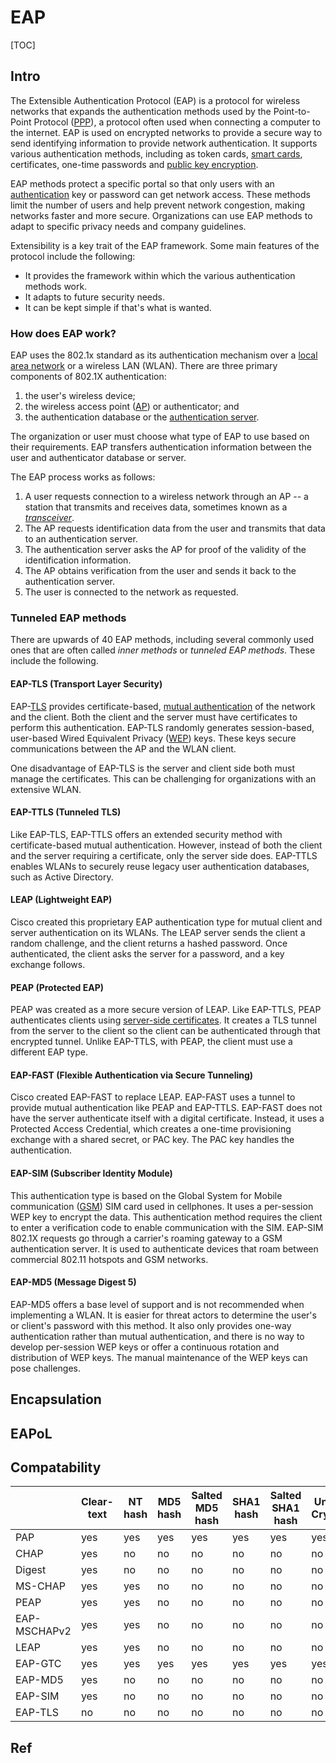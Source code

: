 # EAP

[TOC]



## Intro

The Extensible Authentication Protocol (EAP) is a protocol for wireless networks that expands the authentication methods used by the Point-to-Point Protocol ([PPP](https://www.techtarget.com/searchnetworking/definition/PPP)), a protocol often used when connecting a computer to the internet. EAP is used on encrypted networks to provide a secure way to send identifying information to provide network authentication. It supports various authentication methods, including as token cards, [smart cards](https://www.techtarget.com/searchsecurity/definition/smart-card), certificates, one-time passwords and [public key encryption](https://www.techtarget.com/searchsecurity/definition/asymmetric-cryptography).

EAP methods protect a specific portal so that only users with an [authentication](https://www.techtarget.com/searchsecurity/definition/authentication) key or password can get network access. These methods limit the number of users and help prevent network congestion, making networks faster and more secure. Organizations can use EAP methods to adapt to specific privacy needs and company guidelines.

Extensibility is a key trait of the EAP framework. Some main features of the protocol include the following:

- It provides the framework within which the various authentication methods work.
- It adapts to future security needs.
- It can be kept simple if that's what is wanted.

### How does EAP work?

EAP uses the 802.1x standard as its authentication mechanism over a [local area network](https://www.techtarget.com/searchnetworking/definition/local-area-network-LAN) or a wireless LAN (WLAN). There are three primary components of 802.1X authentication:

1. the user's wireless device;
2. the wireless access point ([AP](https://www.techtarget.com/searchmobilecomputing/definition/access-point)) or authenticator; and
3. the authentication database or the [authentication server](https://www.techtarget.com/searchsecurity/definition/authentication-server).

The organization or user must choose what type of EAP to use based on their requirements. EAP transfers authentication information between the user and authenticator database or server.

The EAP process works as follows:

1. A user requests connection to a wireless network through an AP -- a station that transmits and receives data, sometimes known as a *[transceiver](https://www.techtarget.com/searchnetworking/definition/transceiver)*.
2. The AP requests identification data from the user and transmits that data to an authentication server.
3. The authentication server asks the AP for proof of the validity of the identification information.
4. The AP obtains verification from the user and sends it back to the authentication server.
5. The user is connected to the network as requested.

### Tunneled EAP methods

There are upwards of 40 EAP methods, including several commonly used ones that are often called *inner methods* or *tunneled EAP methods*. These include the following.

#### EAP-TLS (Transport Layer Security)

EAP-[TLS](https://www.techtarget.com/searchsecurity/definition/Transport-Layer-Security-TLS) provides certificate-based, [mutual authentication](https://www.techtarget.com/searchsecurity/definition/mutual-authentication) of the network and the client. Both the client and the server must have certificates to perform this authentication. EAP-TLS randomly generates session-based, user-based Wired Equivalent Privacy ([WEP](https://www.techtarget.com/searchsecurity/definition/Wired-Equivalent-Privacy)) keys. These keys secure communications between the AP and the WLAN client.

One disadvantage of EAP-TLS is the server and client side both must manage the certificates. This can be challenging for organizations with an extensive WLAN.

#### EAP-TTLS (Tunneled TLS)

Like EAP-TLS, EAP-TTLS offers an extended security method with certificate-based mutual authentication. However, instead of both the client and the server requiring a certificate, only the server side does. EAP-TTLS enables WLANs to securely reuse legacy user authentication databases, such as Active Directory.

#### LEAP (Lightweight EAP)

Cisco created this proprietary EAP authentication type for mutual client and server authentication on its WLANs. The LEAP server sends the client a random challenge, and the client returns a hashed password. Once authenticated, the client asks the server for a password, and a key exchange follows.

#### PEAP (Protected EAP)

PEAP was created as a more secure version of LEAP. Like EAP-TTLS, PEAP authenticates clients using [server-side certificates](https://www.techtarget.com/searchitoperations/tip/Secure-configuration-management-tasks-with-a-certificate-authority). It creates a TLS tunnel from the server to the client so the client can be authenticated through that encrypted tunnel. Unlike EAP-TTLS, with PEAP, the client must use a different EAP type.

#### EAP-FAST (Flexible Authentication via Secure Tunneling)

Cisco created EAP-FAST to replace LEAP. EAP-FAST uses a tunnel to provide mutual authentication like PEAP and EAP-TTLS. EAP-FAST does not have the server authenticate itself with a digital certificate. Instead, it uses a Protected Access Credential, which creates a one-time provisioning exchange with a shared secret, or PAC key. The PAC key handles the authentication.

#### EAP-SIM (Subscriber Identity Module)

This authentication type is based on the Global System for Mobile communication ([GSM](https://www.techtarget.com/searchmobilecomputing/definition/GSM)) SIM card used in cellphones. It uses a per-session WEP key to encrypt the data. This authentication method requires the client to enter a verification code to enable communication with the SIM. EAP-SIM 802.1X requests go through a carrier's roaming gateway to a GSM authentication server. It is used to authenticate devices that roam between commercial 802.11 hotspots and GSM networks.

#### EAP-MD5 (Message Digest 5)

EAP-MD5 offers a base level of support and is not recommended when implementing a WLAN. It is easier for threat actors to determine the user's or client's password with this method. It also only provides one-way authentication rather than mutual authentication, and there is no way to develop per-session WEP keys or offer a continuous rotation and distribution of WEP keys. The manual maintenance of the WEP keys can pose challenges.



## Encapsulation



## EAPoL



## Compatability



|              | Clear-text | NT hash | MD5 hash | Salted MD5 hash | SHA1 hash | Salted SHA1 hash | Unix Crypt |
| ------------ | ---------- | ------- | -------- | --------------- | --------- | ---------------- | ---------- |
| PAP          | yes        | yes     | yes      | yes             | yes       | yes              | yes        |
| CHAP         | yes        | no      | no       | no              | no        | no               | no         |
| Digest       | yes        | no      | no       | no              | no        | no               | no         |
| MS-CHAP      | yes        | yes     | no       | no              | no        | no               | no         |
| PEAP         | yes        | yes     | no       | no              | no        | no               | no         |
| EAP-MSCHAPv2 | yes        | yes     | no       | no              | no        | no               | no         |
| LEAP         | yes        | yes     | no       | no              | no        | no               | no         |
| EAP-GTC      | yes        | yes     | yes      | yes             | yes       | yes              | yes        |
| EAP-MD5      | yes        | no      | no       | no              | no        | no               | no         |
| EAP-SIM      | yes        | no      | no       | no              | no        | no               | no         |
| EAP-TLS      | no         | no      | no       | no              | no        | no               | no         |

## Ref

[EAP协议]: https://baike.baidu.com/item/EAP协议/5794582?fr=aladdin
[Extensible Authentication Protocol (EAP)]: https://www.techtarget.com/searchsecurity/definition/Extensible-Authentication-Protocol-EAP
[EAP 详解]: https://www.sulinehk.com/post/eap-details/#eap-md5
[EAP认证]: https://www.cnblogs.com/MomentsLee/p/10162733.html

